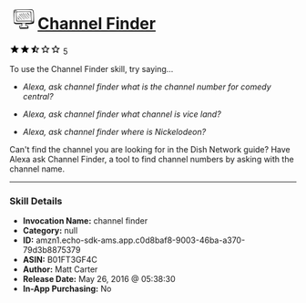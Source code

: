 # &nbsp;<img src="skill_icon" alt="Channel Finder icon" width="36"> [Channel Finder](http://alexa.amazon.com/#skills/amzn1.echo-sdk-ams.app.c0d8baf8-9003-46ba-a370-79d3b8875379)
![2.9 stars](../../images/ic_star_black_18dp_1x.png)![2.9 stars](../../images/ic_star_black_18dp_1x.png)![2.9 stars](../../images/ic_star_half_black_18dp_1x.png)![2.9 stars](../../images/ic_star_border_black_18dp_1x.png)![2.9 stars](../../images/ic_star_border_black_18dp_1x.png) 5

To use the Channel Finder skill, try saying...

* *Alexa, ask channel finder what is the channel number for comedy central?*

* *Alexa, ask channel finder what channel is vice land?*

* *Alexa, ask channel finder where is Nickelodeon?*

Can't find the channel you are looking for in the Dish Network guide?  Have Alexa ask Channel Finder, a tool to find channel numbers by asking with the channel name.

***

### Skill Details

* **Invocation Name:** channel finder
* **Category:** null
* **ID:** amzn1.echo-sdk-ams.app.c0d8baf8-9003-46ba-a370-79d3b8875379
* **ASIN:** B01FT3GF4C
* **Author:** Matt Carter
* **Release Date:** May 26, 2016 @ 05:38:30
* **In-App Purchasing:** No
